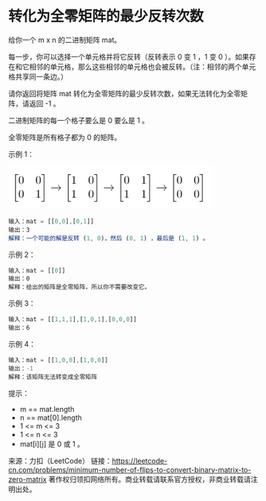 # 转化为全零矩阵的最少反转次数

给你一个 m x n 的二进制矩阵 mat。

每一步，你可以选择一个单元格并将它反转（反转表示 0 变 1 ，1 变 0 ）。如果存在和它相邻的单元格，那么这些相邻的单元格也会被反转。（注：相邻的两个单元格共享同一条边。）

请你返回将矩阵 mat 转化为全零矩阵的最少反转次数，如果无法转化为全零矩阵，请返回 -1 。

二进制矩阵的每一个格子要么是 0 要么是 1 。

全零矩阵是所有格子都为 0 的矩阵。

示例 1：

![示例1](./eg1.png)
``` javascript
输入：mat = [[0,0],[0,1]]
输出：3
解释：一个可能的解是反转 (1, 0)，然后 (0, 1) ，最后是 (1, 1) 。
```

示例 2：

``` javascript
输入：mat = [[0]]
输出：0
解释：给出的矩阵是全零矩阵，所以你不需要改变它。
```

示例 3：

``` javascript
输入：mat = [[1,1,1],[1,0,1],[0,0,0]]
输出：6
```

示例 4：

``` javascript
输入：mat = [[1,0,0],[1,0,0]]
输出：-1
解释：该矩阵无法转变成全零矩阵
```

提示：

- m == mat.length
- n == mat[0].length
- 1 <= m <= 3
- 1 <= n <= 3
- mat[i][j] 是 0 或 1 。

来源：力扣（LeetCode）
链接：https://leetcode-cn.com/problems/minimum-number-of-flips-to-convert-binary-matrix-to-zero-matrix
著作权归领扣网络所有。商业转载请联系官方授权，非商业转载请注明出处。
